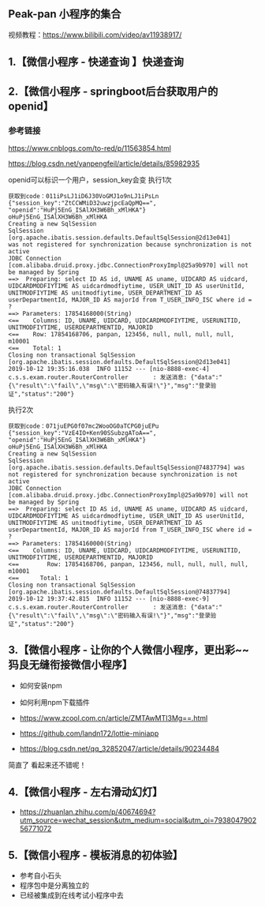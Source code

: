 ## Peak-pan 小程序的集合

视频教程：https://www.bilibili.com/video/av11938917/

## 1.【微信小程序 - 快递查询 】快递查询


## 2.【微信小程序 - springboot后台获取用户的openid】

### 参考链接
https://www.cnblogs.com/to-red/p/11563854.html

https://blog.csdn.net/yanpengfeil/article/details/85982935

openid可以标识一个用户，session_key会变
执行1次

```
获取到code：011iPsLJ1iD6J30VoGMJ1o9nLJ1iPsLn
{"session_key":"ZtCCWMiD32uwzjpcEaQpMQ==",
"openid":"HuPj5EnG_ISAlXH3W6Bh_xMlHKA"}
oHuPj5EnG_ISAlXH3W6Bh_xMlHKA
Creating a new SqlSession
SqlSession [org.apache.ibatis.session.defaults.DefaultSqlSession@2d13e041]
was not registered for synchronization because synchronization is not active
JDBC Connection [com.alibaba.druid.proxy.jdbc.ConnectionProxyImpl@25a9b970] will not be managed by Spring
==>  Preparing: select ID AS id, UNAME AS uname, UIDCARD AS uidcard, UIDCARDMODFIYTIME AS uidcardmodfiytime, USER_UNIT_ID AS userUnitId, UNITMODFIYTIME AS unitmodfiytime, USER_DEPARTMENT_ID AS userDepartmentId, MAJOR_ID AS majorId from T_USER_INFO_ISC where id = ? 
==> Parameters: 17854168000(String)
<==    Columns: ID, UNAME, UIDCARD, UIDCARDMODFIYTIME, USERUNITID, UNITMODFIYTIME, USERDEPARTMENTID, MAJORID
<==    Row: 17854168706, panpan, 123456, null, null, null, null, m10001
<==    Total: 1
Closing non transactional SqlSession [org.apache.ibatis.session.defaults.DefaultSqlSession@2d13e041]
2019-10-12 19:35:16.038  INFO 11152 --- [nio-8888-exec-4] c.s.s.exam.router.RouterController       : 发送消息: {"data":"{\"result\":\"fail\",\"msg\":\"密码输入有误!\"}","msg":"登录验证","status":"200"}
```

执行2次

```
获取到code：071juEPG0f07mc2WooOG0aTCPG0juEPu
{"session_key":"VzE4IO+Ken90SSubzgAToA==",
"openid":"HuPj5EnG_ISAlXH3W6Bh_xMlHKA"}
oHuPj5EnG_ISAlXH3W6Bh_xMlHKA
Creating a new SqlSession
SqlSession [org.apache.ibatis.session.defaults.DefaultSqlSession@74837794] was not registered for synchronization because synchronization is not active
JDBC Connection [com.alibaba.druid.proxy.jdbc.ConnectionProxyImpl@25a9b970] will not be managed by Spring
==>  Preparing: select ID AS id, UNAME AS uname, UIDCARD AS uidcard, UIDCARDMODFIYTIME AS uidcardmodfiytime, USER_UNIT_ID AS userUnitId, UNITMODFIYTIME AS unitmodfiytime, USER_DEPARTMENT_ID AS userDepartmentId, MAJOR_ID AS majorId from T_USER_INFO_ISC where id = ? 
==> Parameters: 17854160000(String)
<==    Columns: ID, UNAME, UIDCARD, UIDCARDMODFIYTIME, USERUNITID, UNITMODFIYTIME, USERDEPARTMENTID, MAJORID
<==        Row: 17854168706, panpan, 123456, null, null, null, null, m10001
<==      Total: 1
Closing non transactional SqlSession [org.apache.ibatis.session.defaults.DefaultSqlSession@74837794]
2019-10-12 19:37:42.815  INFO 11152 --- [nio-8888-exec-9] c.s.s.exam.router.RouterController       : 发送消息: {"data":"{\"result\":\"fail\",\"msg\":\"密码输入有误!\"}","msg":"登录验证","status":"200"}
```

## 3.【微信小程序 - 让你的个人微信小程序，更出彩~~ 犸良无缝衔接微信小程序】

- 如何安装npm
- 如何利用npm下载插件
- https://www.zcool.com.cn/article/ZMTAwMTI3Mg==.html
- https://github.com/landn172/lottie-miniapp

- https://blog.csdn.net/qq_32852047/article/details/90234484

简直了 看起来还不错呢！

## 4.【微信小程序 - 左右滑动幻灯】

- https://zhuanlan.zhihu.com/p/40674694?utm_source=wechat_session&utm_medium=social&utm_oi=793804790256771072


## 5.【微信小程序 - 模板消息的初体验】

- 参考自小石头
- 程序包中是分离独立的
- 已经被集成到在线考试小程序中去



